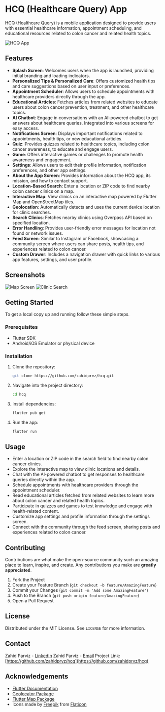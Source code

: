 # HCQ (Healthcare Query) App

HCQ (Healthcare Query) is a mobile application designed to provide users with essential healthcare information, appointment scheduling, and educational resources related to colon cancer and related health topics.

![HCQ App](screenshots/hcq_app.png)

## Features

- **Splash Screen**: Welcomes users when the app is launched, providing initial branding and loading indicators.
- **Personalized Tips & Personalized Care**: Offers customized health tips and care suggestions based on user input or preferences.
- **Appointment Scheduler**: Allows users to schedule appointments with healthcare providers directly through the app.
- **Educational Articles**: Fetches articles from related websites to educate users about colon cancer prevention, treatment, and other healthcare topics.
- **AI Chatbot**: Engage in conversations with an AI-powered chatbot to get answers about healthcare queries. Integrated into various screens for easy access.
- **Notifications Screen**: Displays important notifications related to appointments, health tips, or new educational articles.
- **Quiz**: Provides quizzes related to healthcare topics, including colon cancer awareness, to educate and engage users.
- **Game**: Offers interactive games or challenges to promote health awareness and engagement.
- **Settings**: Allows users to edit their profile information, notification preferences, and other app settings.
- **About the App Screen**: Provides information about the HCQ app, its mission, and how to contact support.
- **Location-Based Search**: Enter a location or ZIP code to find nearby colon cancer clinics on a map.
- **Interactive Map**: View clinics on an interactive map powered by Flutter Map and OpenStreetMap tiles.
- **Geolocation**: Automatically detects and uses the current device location for clinic searches.
- **Search Clinics**: Fetches nearby clinics using Overpass API based on specified location.
- **Error Handling**: Provides user-friendly error messages for location not found or network issues.
- **Feed Screen**: Similar to Instagram or Facebook, showcasing a community screen where users can share posts, health tips, and experiences related to colon cancer.
- **Custom Drawer**: Includes a navigation drawer with quick links to various app features, settings, and user profile.

## Screenshots

![Map Screen](screenshots/map_screen.png)
![Clinic Search](screenshots/clinic_search.png)

## Getting Started

To get a local copy up and running follow these simple steps.

### Prerequisites

- Flutter SDK
- Android/iOS Emulator or physical device

### Installation

1. Clone the repository:

   ```sh
   git clone https://github.com/zahidprvz/hcq.git
   ```

2. Navigate into the project directory:

   ```sh
   cd hcq
   ```

3. Install dependencies:

   ```sh
   flutter pub get
   ```

4. Run the app:

   ```sh
   flutter run
   ```

## Usage

- Enter a location or ZIP code in the search field to find nearby colon cancer clinics.
- Explore the interactive map to view clinic locations and details.
- Chat with the AI-powered chatbot to get responses to healthcare queries directly within the app.
- Schedule appointments with healthcare providers through the appointment scheduler.
- Read educational articles fetched from related websites to learn more about colon cancer and related health topics.
- Participate in quizzes and games to test knowledge and engage with health-related content.
- Customize app settings and profile information through the settings screen.
- Connect with the community through the feed screen, sharing posts and experiences related to colon cancer.

## Contributing

Contributions are what make the open-source community such an amazing place to learn, inspire, and create. Any contributions you make are **greatly appreciated**.

1. Fork the Project
2. Create your Feature Branch (`git checkout -b feature/AmazingFeature`)
3. Commit your Changes (`git commit -m 'Add some AmazingFeature'`)
4. Push to the Branch (`git push origin feature/AmazingFeature`)
5. Open a Pull Request

## License

Distributed under the MIT License. See `LICENSE` for more information.

## Contact

Zahid Parviz - [LinkedIn](https://www.linkedin.com/in/zahidprvz)
Zahid Parviz - [Email](pervaizzahid55@gmail.com)
Project Link: [https://github.com/zahidprvz/hcq](https://github.com/zahidprvz/hcq)

## Acknowledgements

- [Flutter Documentation](https://flutter.dev/docs)
- [Geolocator Package](https://pub.dev/packages/geolocator)
- [Flutter Map Package](https://pub.dev/packages/flutter_map)
- Icons made by [Freepik](https://www.freepik.com) from [Flaticon](https://www.flaticon.com)

